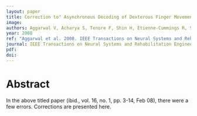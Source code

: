 ```yaml
---
layout: paper
title: Correction to" Asynchronous Decoding of Dexterous Finger Movements Using M1 Neurons"[Feb 08 3-14]
image:
authors: Aggarwal V, Acharya S, Tenore F, Shin H, Etienne-Cummings R, Schieber MH, and Thakor NV.
year: 2008
ref: "Aggarwal et al. 2008. IEEE Transactions on Neural Systems and Rehabilitation Engineering vol. 16, no. 4: 421-421."
journal: IEEE Transactions on Neural Systems and Rehabilitation Engineering
pdf:
doi:
---
```


# Abstract
In the above titled paper (ibid., vol. 16, no. 1, pp. 3-14, Feb 08), there were a few errors. Corrections are presented here.
